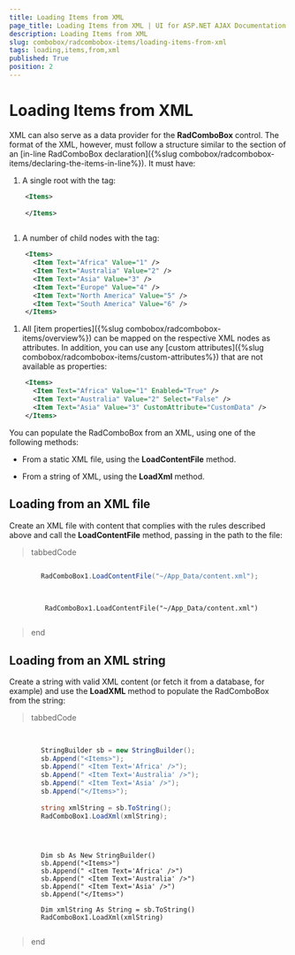 ```yaml
---
title: Loading Items from XML
page_title: Loading Items from XML | UI for ASP.NET AJAX Documentation
description: Loading Items from XML
slug: combobox/radcombobox-items/loading-items-from-xml
tags: loading,items,from,xml
published: True
position: 2
---
```


# Loading Items from XML



XML can also serve as a data provider for the __RadComboBox__ control. The format of the XML, however, must follow a structure similar to the <Items></Items> section of an [in-line RadComboBox declaration]({%slug combobox/radcombobox-items/declaring-the-items-in-line%}). It must have:

1. A single root with the <Items> tag:

````XML
	<Items>
	
	</Items>
	
````



1. A number of child nodes with the <Item></Item> tag:

````XML
	<Items>
	  <Item Text="Africa" Value="1" />
	  <Item Text="Australia" Value="2" />
	  <Item Text="Asia" Value="3" />
	  <Item Text="Europe" Value="4" />
	  <Item Text="North America" Value="5" />
	  <Item Text="South America" Value="6" />
	</Items>
````



1. All [item properties]({%slug combobox/radcombobox-items/overview%}) can be mapped on the respective XML nodes as attributes. In addition, you can use any [custom attributes]({%slug combobox/radcombobox-items/custom-attributes%}) that are not available as properties:

````XML
	<Items>
	  <Item Text="Africa" Value="1" Enabled="True" />
	  <Item Text="Australia" Value="2" Select="False" />
	  <Item Text="Asia" Value="3" CustomAttribute="CustomData" />
	</Items>
````



You can populate the RadComboBox from an XML, using one of the following methods:

* From a static XML file, using the __LoadContentFile__ method.

* From a string of XML, using the __LoadXml__ method.

## Loading from an XML file

Create an XML file with content that complies with the rules described above and call the __LoadContentFile__ method, passing in the path to the file:

>tabbedCode

````C#
	     
	    RadComboBox1.LoadContentFile("~/App_Data/content.xml");
				
````
````VB.NET
	
	     RadComboBox1.LoadContentFile("~/App_Data/content.xml")
	
````
>end

## Loading from an XML string

Create a string with valid XML content (or fetch it from a database, for example) and use the __LoadXML__ method to populate the RadComboBox from the string:

>tabbedCode

````C#
	     
	
	    StringBuilder sb = new StringBuilder();
	    sb.Append("<Items>");
	    sb.Append(" <Item Text='Africa' />");
	    sb.Append(" <Item Text='Australia' />");
	    sb.Append(" <Item Text='Asia' />");
		sb.Append("</Items>");
	
	    string xmlString = sb.ToString();
	    RadComboBox1.LoadXml(xmlString);
				
````
````VB.NET
	
	
	    Dim sb As New StringBuilder()
	    sb.Append("<Items>")
	    sb.Append(" <Item Text='Africa' />")
	    sb.Append(" <Item Text='Australia' />")
	    sb.Append(" <Item Text='Asia' />")
	    sb.Append("</Items>")
	
	    Dim xmlString As String = sb.ToString()
	    RadComboBox1.LoadXml(xmlString)
	
````
>end

